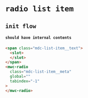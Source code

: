 # `radio list item`

## `init flow`

####   `should have internal contents`

```html
<span class="mdc-list-item__text">
  <slot>
  </slot>
</span>
<mwc-radio
  class="mdc-list-item__meta"
  global=""
  tabindex="-1"
>
</mwc-radio>

```

